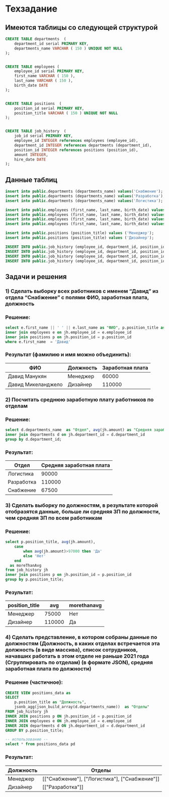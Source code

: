# Техзадание

## Имеются таблицы со следующей структурой
```sql
CREATE TABLE departments  (
	department_id serial PRIMARY KEY,
	departments_name VARCHAR ( 150 ) UNIQUE NOT NULL
);


CREATE TABLE employees (
	employee_id serial PRIMARY KEY,
	first_name VARCHAR ( 150 ),
	last_name VARCHAR ( 150 ),
	birth_date DATE
);


CREATE TABLE positions  (
	position_id serial PRIMARY KEY,
	position_title VARCHAR ( 150 ) UNIQUE NOT NULL
);


CREATE TABLE job_history  (
	job_id serial PRIMARY KEY,
	employee_id INTEGER references employees (employee_id),	
	department_id INTEGER references departments (department_id),	
	position_id INTEGER references positions (position_id),
	amount INTEGER,
	hire_date DATE
);
```
## Данные таблиц
```sql
insert into public.departments (departments_name) values('Снабжение');
insert into public.departments (departments_name) values('Разработка');
insert into public.departments (departments_name) values('Логистика');

insert into public.employees (first_name, last_name, birth_date) values('Давид', 'Манукян', '1980-02-01');
insert into public.employees (first_name, last_name, birth_date) values('Давид', 'Микеланджело', '1981-02-01');
insert into public.employees (first_name, last_name, birth_date) values('Богдан', 'Шинкарев', '1980-02-14');
insert into public.employees (first_name, last_name, birth_date) values('Николай', 'Рихтер', '1985-12-01');

insert into public.positions (position_title) values ('Менеджер');
insert into public.positions (position_title) values ('Дизайнер');

INSERT INTO public.job_history (employee_id, department_id, position_id, amount, hire_date) VALUES(1, 1, 1, 60000, '2020-01-01');
INSERT INTO public.job_history (employee_id, department_id, position_id, amount, hire_date) VALUES(2, 2, 2, 110000, '2019-06-01');
INSERT INTO public.job_history (employee_id, department_id, position_id, amount, hire_date) VALUES(3, 3, 1, 90000, '2005-05-01');
INSERT INTO public.job_history (employee_id, department_id, position_id, amount, hire_date) VALUES(4, 1, 1, 75000, '2021-08-01');
```

## Задачи и решения
### 1)	Сделать выборку всех работников с именем “Давид” из отдела “Снабжение” с полями ФИО, заработная плата, должность

### Решение:
```sql
select e.first_name || ' ' || e.last_name as "ФИО", p.position_title as "Должность", jh.amount as "Заработная плата" from job_history jh
inner join employees e on jh.employee_id = e.employee_id  
inner join positions p on jh.position_id = p.position_id
where e.first_name  = 'Давид'
```

### Результат (фамилию и имя можно объединить):

|ФИО|Должность|Заработная плата|
|---|---------|----------------|
|Давид Манукян|Менеджер|60000|
|Давид Микеланджело|Дизайнер|110000|


### 2)	Посчитать среднюю заработную плату работников по отделам

### Решение:
```sql
select d.departments_name  as "Отдел", avg(jh.amount) as "Средняя заработная плата" from job_history jh
inner join departments d on jh.department_id = d.department_id 
group by d.department_id;
```

### Результат:

|Отдел|Средняя заработная плата|
|-----|------------------------|
|Логистика|90000|
|Разработка|110000|
|Снабжение|67500|

### 3)	Сделать выборку по должностям, в результате которой отобразятся данные, больше ли средняя ЗП по должности, чем средняя ЗП по всем работникам

### Решение:
```sql
select p.position_title, avg(jh.amount),
	case
		when avg(jh.amount)>97000 then 'Да'
		else 'Нет'
	end 
  as moreThanAvg
from job_history jh
inner join positions p on jh.position_id = p.position_id
group by p.position_title;
```

### Результат:

|position_title|avg|morethanavg|
|--------------|---|-----------|
|Менеджер|75000|Нет|
|Дизайнер|110000|Да|


### 4)	Сделать представление, в котором собраны данные по должностям (Должность, в каких отделах встречается эта должность (в виде массива), список сотрудников, начавших работать в этом отделе не раньше 2021 года (Сгруппировать по отделам) (в формате JSON), средняя заработная плата по должности)

### Решение (частичное):
```sql
CREATE VIEW positions_data as
SELECT 
    p.position_title as "Должность",
    jsonb_agg(json_build_array(d.departments_name))  as "Отделы"
FROM job_history jh
INNER JOIN positions p ON jh.position_id = p.position_id
INNER JOIN employees e ON jh.employee_id = e.employee_id
INNER JOIN departments d ON jh.department_id = d.department_id 
GROUP BY p.position_title;

-- использование --
select * from positions_data pd 
```

### Результат:

|Должность|Отделы|
|---------|------|
|Менеджер|[["Снабжение"], ["Логистика"], ["Снабжение"]]|
|Дизайнер|[["Разработка"]]|

